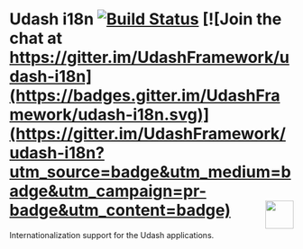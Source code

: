 # Udash i18n [![Build Status](https://travis-ci.org/UdashFramework/udash-i18n.svg?branch=master)](https://travis-ci.org/UdashFramework/udash-i18n) [![Join the chat at https://gitter.im/UdashFramework/udash-i18n](https://badges.gitter.im/UdashFramework/udash-i18n.svg)](https://gitter.im/UdashFramework/udash-i18n?utm_source=badge&utm_medium=badge&utm_campaign=pr-badge&utm_content=badge) [<img align="right" height="50px" src="http://www.avsystem.com/avsystem_logo.png">](http://www.avsystem.com/)

Internationalization support for the Udash applications.